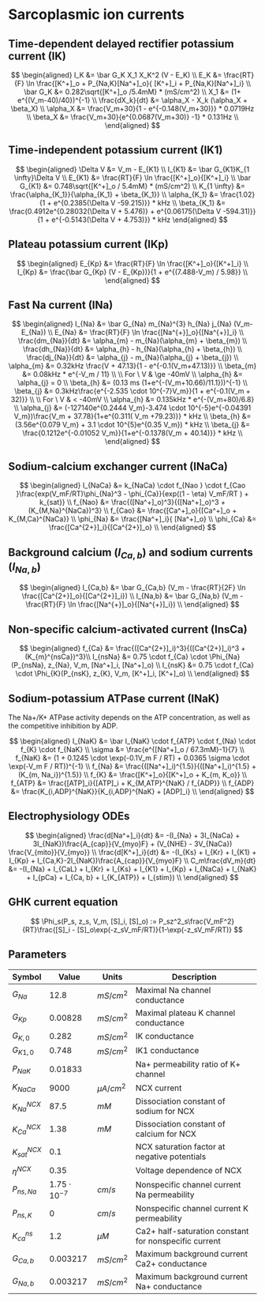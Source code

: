 # Sarcoplasmic ion currents

## Time-dependent delayed rectifier potassium current (IK)

$$
\begin{aligned}
I_K &= \bar G_K X_1 X_K^2 (V - E_K) \\
E_K &= \frac{RT}{F} \ln \frac{[K^+]_o + P_{Na,K}[Na^+]_o}{ [K^+]_i + P_{Na,K}[Na^+]_i} \\
\bar G_K &= 0.282\sqrt{[K^+]_o /5.4mM} * (mS/cm^2) \\
X_1 &= (1+ e^{(V_m-40)/40})^{-1} \\
\frac{dX_k}{dt} &= \alpha_X - X_k (\alpha_X + \beta_X) \\
\alpha_X &= \frac{V_m+30}{1 - e^{-0.148(V_m+30)}} * 0.0719Hz \\
\beta_X &= \frac{V_m+30}{e^{0.0687(V_m+30)} -1} * 0.131Hz \\
\end{aligned}
$$

## Time-independent potassium current (IK1)

$$
\begin{aligned}
\Delta V &= V_m - E_{K1} \\
I_{K1} &= \bar G_{K1}K_{1 \infty}\Delta V \\
E_{K1} &= \frac{RT}{F} \ln \frac{[K^+]_o}{[K^+]_i}  \\
\bar G_{K1} &= 0.748\sqrt{[K^+]_o / 5.4mM} * (mS/cm^2) \\
K_{1 \infty} &= \frac{\alpha_{K_1}}{\alpha_{K_1} + \beta_{K_1}} \\
\alpha_{K_1} &= \frac{1.02}{1 + e^{0.2385(\Delta V -59.215)}}  * kHz  \\
\beta_{K_1} &= \frac{0.4912e^{0.28032(\Delta V + 5.476)} + e^{0.06175(\Delta V -594.31)}}{1 + e^{-0.5143(\Delta V + 4.753)}} * kHz
\end{aligned}
$$

## Plateau potassium current (IKp)

$$
\begin{aligned}
E_{Kp} &= \frac{RT}{F} \ln \frac{[K^+]_o}{[K^+]_i} \\
I_{Kp} &= \frac{\bar G_{Kp} (V - E_{Kp})}{1 + e^{(7.488-V_m) / 5.98}} \\
\end{aligned}
$$

## Fast Na current (INa)

$$
\begin{aligned}
I_{Na} &= \bar G_{Na} m_{Na}^{3} h_{Na} j_{Na} (V_m-E_{Na}) \\
E_{Na} &= \frac{RT}{F} \ln \frac{[Na^{+}]_o}{[Na^{+}]_i} \\
\frac{dm_{Na}}{dt} &= \alpha_{m} - m_{Na}(\alpha_{m} + \beta_{m}) \\
\frac{dh_{Na}}{dt} &= \alpha_{h} - h_{Na}(\alpha_{h} + \beta_{h}) \\
\frac{dj_{Na}}{dt} &= \alpha_{j} - m_{Na}(\alpha_{j} + \beta_{j}) \\
\alpha_{m} &= 0.32kHz \frac{V + 47.13}{1 - e^{-0.1(V_m+47.13)}} \\
\beta_{m} &= 0.08kHz * e^{-V_m / 11} \\
\\
For \ V & \ge -40mV \\
\alpha_{h} &= \alpha_{j} = 0 \\
\beta_{h} &= (0.13 ms (1+e^{-(V_m+10.66)/11.1}))^{-1} \\
\beta_{j} &= 0.3kHz\frac{e^{-2.535  \cdot 10^{-7}V_m}}{1 + e^{-0.1(V_m + 32)}} \\
\\
For \ V & < -40mV \\
\alpha_{h} &= 0.135kHz * e^{-(V_m+80)/6.8} \\
\alpha_{j} &= (-127140e^{0.2444 V_m}-3.474 \cdot 10^{-5}e^{-0.04391 V_m})\frac{V_m + 37.78}{1+e^{0.311( V_m +79.23)}} * kHz \\
\beta_{h} &= (3.56e^{0.079 V_m} + 3.1  \cdot 10^{5}e^{0.35 V_m}) * kHz \\
\beta_{j} &= \frac{0.1212e^{-0.01052 V_m}}{1+e^{-0.1378(V_m + 40.14)}} * kHz \\
\end{aligned}
$$

## Sodium-calcium exchanger current (INaCa)

$$
\begin{aligned}
I_{NaCa} &= k_{NaCa}  \cdot f_{Nao }  \cdot f_{Cao }\frac{exp(V_mF/RT)\phi_{Na}^3 - \phi_{Ca}}{exp((1 - \eta) V_mF/RT ) + k_{sat}} \\
f_{Nao} &= \frac{([Na^+]_o)^3}{([Na^+]_o)^3 + (K_{M,Na}^{NaCa})^3} \\
f_{Cao} &= \frac{[Ca^+]_o}{[Ca^+]_o + K_{M,Ca}^{NaCa}} \\
\phi_{Na} &= \frac{[Na^+]_i}{ [Na^+]_o} \\
\phi_{Ca} &= \frac{[Ca^{2+}]_i}{[Ca^{2+}]_o} \\
\end{aligned}
$$

## Background calcium ($I_{Ca,b}$) and sodium currents ($I_{Na,b}$)

$$
\begin{aligned}
I_{Ca,b} &= \bar G_{Ca,b} (V_m - \frac{RT}{2F} \ln \frac{[Ca^{2+}]_o}{[Ca^{2+}]_i})  \\
I_{Na,b} &= \bar G_{Na,b} (V_m - \frac{RT}{F} \ln \frac{[Na^{+}]_o}{[Na^{+}]_i}) \\
\end{aligned}
$$

## Non-specific calcium-activated current (InsCa)

$$
\begin{aligned}
f_{Ca} &= \frac{([Ca^{2+}]_i)^3}{([Ca^{2+}]_i)^3 + (K_{m}^{nsCa})^3}\\
I_{nsNa} &= 0.75  \cdot f_{Ca}  \cdot  \Phi_{Na}(P_{nsNa}, z_{Na}, V_m, [Na^+]_i, [Na^+]_o)  \\
I_{nsK} &= 0.75  \cdot f_{Ca}  \cdot  \Phi_{K}(P_{nsK}, z_{K}, V_m, [K^+]_i, [K^+]_o)  \\
\end{aligned}
$$

## Sodium-potassium ATPase current (INaK)

The Na+/K+ ATPase activity depends on the ATP concentration, as well as the competitive inhibition by ADP.

$$
\begin{aligned}
I_{NaK} &= \bar I_{NaK}  \cdot f_{ATP}  \cdot f_{Na}  \cdot f_{K} \cdot f_{NaK}  \\
\sigma &= \frac{e^{[Na^+]_o / 67.3mM}-1}{7}  \\
f_{NaK} &= (1 + 0.1245 \cdot \exp(-0.1V_m F / RT) + 0.0365 \sigma \cdot \exp(-V_m F / RT))^{-1}  \\
f_{Na} &= \frac{([Na^+]_i)^{1.5}}{([Na^+]_i)^{1.5} + (K_{m, Na_i})^{1.5}} \\
f_{K} &= \frac{[K^+]_o}{[K^+]_o + K_{m, K_o}} \\
f_{ATP} &= \frac{[ATP]_i}{[ATP]_i + K_{M,ATP}^{NaK} / f_{ADP}} \\
f_{ADP} &= \frac{K_{i,ADP}^{NaK}}{K_{i,ADP}^{NaK} + [ADP]_i} \\
\end{aligned}
$$

## Electrophysiology ODEs

$$
\begin{aligned}
\frac{d[Na^+]_i}{dt} &= -(I_{Na} + 3I_{NaCa} + 3I_{NaK})\frac{A_{cap}}{V_{myo}F} + (V_{NHE} - 3V_{NaCa}) \frac{V_{mito}}{V_{myo}} \\
\frac{d[K^+]_i}{dt} &= -(I_{Ks} + I_{Kr} + I_{K1} + I_{Kp} + I_{Ca,K}-2I_{NaK})\frac{A_{cap}}{V_{myo}F} \\
C_m\frac{dV_m}{dt} &= -(I_{Na} + I_{CaL} + I_{Kr} + I_{Ks} + I_{K1} + I_{Kp} + I_{NaCa} + I_{NaK} + I_{pCa} + I_{Ca, b} + I_{K_{ATP}} + I_{stim}) \\
\end{aligned}
$$

## GHK current equation

$$
\Phi_s(P_s, z_s, V_m, [S]_i, [S]_o) := P_sz^2_s\frac{V_mF^2}{RT}\frac{[S]_i - [S]_o\exp(-z_sV_mF/RT)}{1-\exp(-z_sV_mF/RT)}
$$

## Parameters

| Symbol          | Value                | Units                 | Description                                           |
| --------------- | -------------------- | --------------------- | ----------------------------------------------------- |
| $G_{Na}$        | $12.8$               | $mS/cm^2$    | Maximal Na channel conductance                        |
| $G_{Kp}$        | $0.00828$            | $mS/cm^2$    | Maximal plateau K channel conductance                 |
| $G_{K,0}$       | $0.282$              | $mS/cm^2$    | IK conductance                                        |
| $G_{K1,0}$      | $0.748$              | $mS/cm^2$    | IK1 conductance                                       |
| $P_{NaK}$       | $0.01833$            |                       | Na+ permeability ratio of K+ channel                  |
| $K_{NaCa}$      | $9000$               | $\mu A/cm^2$ | NCX current                                           |
| $K_{Na}^{NCX}$  | $87.5$               | $mM$                  | Dissociation constant of sodium for NCX               |
| $K_{Ca}^{NCX}$  | $1.38$               | $mM$                  | Dissociation constant of calcium for NCX              |
| $K_{sat}^{NCX}$ | $0.1$                |                       | NCX saturation factor at negative potentials          |
| $\eta^{NCX}$    | $0.35$               |                       | Voltage dependence of NCX                             |
| $P_{ns,Na}$     | $1.75 \cdot 10^{-7}$ | $cm/s$         | Nonspecific channel current Na permeability           |
| $P_{ns,K}$      | $0$                  | $cm/s$         | Nonspecific channel current K permeability            |
| $K_{ca}^{ns}$   | $1.2$                | $\mu M$               | Ca2+ half-saturation constant for nonspecific current |
| $G_{Ca,b}$      | $0.003217$           | $mS/cm^2$    | Maximum background current Ca2+ conductance           |
| $G_{Na,b}$      | $0.003217$           | $mS/cm^2$    | Maximum background current Na+ conductance            |
